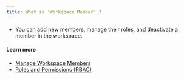 ```yaml
---
title: What is 'Workspace Member' ?
---
```


- You can add new members, manage their roles, and deactivate a member in the workspace.

#### Learn more

- [Manage Workspace Members](https://bytebase.cc/docs/get-started/step-by-step/register-accounts/#manage-members-eg-update-password)
- [Roles and Permissions (RBAC)](https://www.bytebase.com/docs/concepts/roles-and-permissions)
